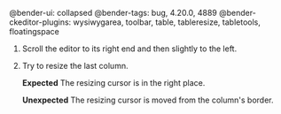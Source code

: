 @bender-ui: collapsed
@bender-tags: bug, 4.20.0, 4889
@bender-ckeditor-plugins: wysiwygarea, toolbar, table, tableresize, tabletools, floatingspace

1. Scroll the editor to its right end and then slightly to the left.
1. Try to resize the last column.

	**Expected** The resizing cursor is in the right place.

	**Unexpected** The resizing cursor is moved from the column's border.
